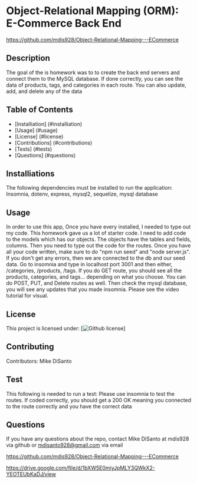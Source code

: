     
# Object-Relational Mapping (ORM): E-Commerce Back End
https://github.com/mdis928/Object-Relational-Mapping---ECommerce
## Description
The goal of the is homework was to to create the back end servers and connect them to the MySQL database. If done correctly, you can see the data of products, tags, and categories in each route. You can also update, add, and delete any of the data
## Table of Contents
* [Installiation] (#installiation)
* [Usage] (#usage)
* [License] (#license)
* [Contributions] (#contributions)
* [Tests] (#tests)
* [Questions] (#questions)
## Installiations 
The following dependencies must be installed to run the application: Insomnia, dotenv, express, mysql2, sequelize, mysql database
## Usage
In order to use this app, Once you have every installed, I needed to type out my code. This homework gave us a lot of starter code. I need to add code to the models which has our objects. The objects have the tables and fields, columns. Then you need to type out the code for the routes. Once you have all your code written, make sure to do "npm run seed" and "node server.js". If you don't get any errors, then we are connected to the db and our seed data. Go to insomnia and type in localhost port 3001 and then either, /categories, /products, /tags. If you do GET route, you should see all the products, categories, and tags... depending on what you choose. You can do POST, PUT, and Delete routes as well. Then check the mysql database, you will see any updates that you made insomnia. Please see the video tutorial for visual.
## License
This project is licensed under: [![Github license](https://img.shields.io/badge/license-MIT-blue)]
## Contributing
Contributors: Mike DiSanto
## Test
This following is needed to run a test: Please use insomnia to test the routes. If coded correctly, you should get a 200 OK meaning you connected to the route correctly and you have the correct data
## Questions
If you have any questions about the repo, contact Mike DiSanto at mdis928 via github or mdisanto928@gmail.com via email

https://github.com/mdis928/Object-Relational-Mapping---ECommerce

https://drive.google.com/file/d/1bXW5E0miyJpMLY3QWkX2-YEOTEUbKaDJ/view
